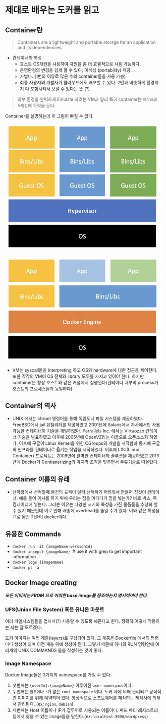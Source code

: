 # 제대로 배우는 도커를 읽고

## Container란

> Containers are a lightweight and portable storage for an application and its 
dependencies.

- 컨테이너의 특성
  - 호스트 OS자원을 사용하여 자원을 좀 더 효율적으로 사용 가능하다. 
  - 운영환경의 변경을 쉽게 할 수 있다; 이식성 (portability) 제공.
  - 가볍다. (1번의 이유로 많은 수의 container들을 사용 가능)
  - 최종 사용자와 개발자가 클라우드에도 배포할 수 있다. 2번과 비슷하게 환경까지 다 포함시켜서 보낼 수 있다는 뜻 (?)

> 외부 환경을 완벽하게 Emulate 하려는 VM과 달리 특히 container는 `이식성`과 `독립성`에 목적을 둔다.

Container를 설명하는데 이 그림이 빠질 수 없다.

![VM](img/VM.png)

![Container](img/Docker.png)

- VM는 syscall들을 interpreting 하고 OS와 hardware에 대한 접근을 제어한다. 또한 각각의 VM이 OS 전체와 library 모두를 가지고 있어야 한다. 하지만 container는 항상 호스트와 같은 커널에서 실행된다(컨테이너 내부의 process가 호스트의 프로세스들과 동일하다).

## Container의 역사
- UNIX 에서는 chroot 명령어를 통해 독립도니 파일 시스템을 제공하였다. FreeBSD에서 jail 유틸리티를 제공하였고 2001년에 Solaris에서 자사에서만 사용 가능한 컨테이너화 기술을 개발하였다. Parrallels Inc. 에서는 Virtuozzo 컨테이너 기술을 발표하였고 이후에 2005년에 OpenVZ라는 이름으로 오픈소스화 하였다. 이후에 구글이 Linux Kernel을 위한 CGroups의 개발을 시작함과 동시에 구글의 인프라를 컨테이너로 옮기는 작업을 시작하였다. 이후에 LXC(Linux Container) 프로젝트는 2008년에 완벽한 컨테이너화 솔루션을 제공하였고 2013년에 Docker가 Contianerizing의 마지막 조각을 맞추면서 주류기술로 떠올랐다.

## Container 이름의 유래
- 선착장에서 선적할때 물건의 규격이 달라 선적하기 어려워서 만들어 진것이 컨테이너. 예를 들어 이사를 하기 위해 우리는 짐을 어디다가 짐을 넣는가? 바로 박스, 즉 컨테이너에 넣는다. 그러는 이유는 다양한 크기와 특성을 가진 물품들을 추상화 할 수 있기 때문인데 이로 인해 배송에 overhead를 줄일 수가 있다. 이와 같은 특성을 IT로 옮긴 기술이 docker이다.    

## 유용한 Commands
- `docker run -it {imageName:versionId}`
- `docker insepct {imageName} `# use it with grep to get important information
- `docker logs {imageName}`
- `docker ps -a`

## Docker Image creating

***모든 이미지는 FROM 으로 어떠한 base image를 참조하는지 명시하여야 한다.*** 

### UFS(Union File System) 혹은 유니온 마운트
여러 파일시스템들을 겹처서(?) 사용할 수 있도록 해준다고 한다. 정확히 어떻게 작동하는 지는 잘 모르겠다.

도커 이미지는 여러 계층(layers)로 구성되어 있다. 그 계충은 Dockerfile 에서의 명령마다 생성이 되며 이전 계층 위에 생성이 된다. 그렇기 때문에 하나의 RUN 명령안에 여러개의 UNIX COMMANDS 들을 작성하는 것이 좋다.

### Image Namespace
Docker Image들은 3가지의 namespace를 가질 수 있다.
1. 첫번째는 `{userId}:{imageName}` 이루어진 `user namespace`이다. 
2. 두번째는 `접두어`나 `:`가 없는 `root namespace` 이다.  도커 사에 의해 관리되고 공식적인 이미지를 위해 예약되어 있다. 통상적으로 소프트웨어를 제작하는 제작사에 의해서 관리된다. (ex: `nginx`, `debian`)
3. 세번째는 Host 이름이나 IP가 접두어로 사용되는 이름이다. 써드 파티 레지스트리 등에서 찾을 수 있는 image들을 말한다.(ex: `localhost:5000/wordpress`)

